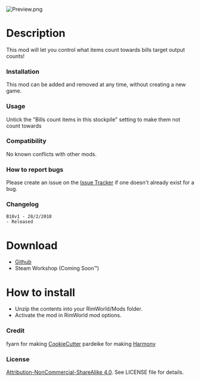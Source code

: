 ![Preview.png](https://i.imgur.com/JIDjoK3.png)

# Description
This mod will let you control what items count towards bills target output counts!

### Installation
This mod can be added and removed at any time, without creating a new game.

### Usage
Untick the "Bills count items in this stockpile" setting to make them not count towards 

### Compatibility
No known conflicts with other mods.

### How to report bugs
Please create an issue on the [Issue Tracker](https://github.com/L0laapk3/RimWorld_ExemptedStockpiles/issues) if one doesn't already exist for a bug.

### Changelog
```
B18v1 - 28/2/2018
- Released
```

# Download
- [Github](https://github.com/L0laapk3/RimWorld_ExemptedStockpiles/releases)
- Steam Workshop (Coming Soon™)

# How to install
- Unzip the contents into your RimWorld/Mods folder.
- Activate the mod in RimWorld mod options.

### Credit
fyarn for making [CookieCutter](https://ludeon.com/forums/index.php?topic=39038.0)
pardeike for making [Harmony](https://github.com/pardeike/Harmony)

### License
[Attribution-NonCommercial-ShareAlike 4.0](https://creativecommons.org/licenses/by-nc-sa/4.0/). See LICENSE file for details.
